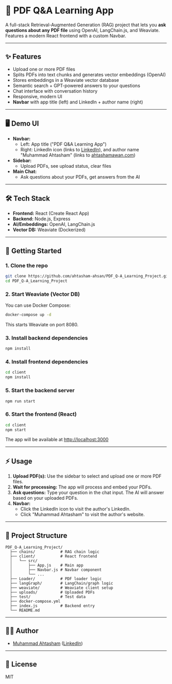 # 📄 PDF Q&A Learning App

A full-stack Retrieval-Augmented Generation (RAG) project that lets you **ask questions about any PDF file** using OpenAI, LangChain.js, and Weaviate. Features a modern React frontend with a custom Navbar.

---

## ✨ Features

- Upload one or more PDF files
- Splits PDFs into text chunks and generates vector embeddings (OpenAI)
- Stores embeddings in a Weaviate vector database
- Semantic search + GPT-powered answers to your questions
- Chat interface with conversation history
- Responsive, modern UI
- **Navbar** with app title (left) and LinkedIn + author name (right)

---

## 🖥️ Demo UI

- **Navbar:**
  - Left: App title ("PDF Q&A Learning App")
  - Right: LinkedIn icon (links to [LinkedIn](https://www.linkedin.com/in/muhammadahtasham/)), and author name "Muhammad Ahtasham" (links to [ahtashamawan.com](https://atiiisham.vecel.app/))
- **Sidebar:**
  - Upload PDFs, see upload status, clear files
- **Main Chat:**
  - Ask questions about your PDFs, get answers from the AI

---

## 🛠️ Tech Stack

- **Frontend:** React (Create React App)
- **Backend:** Node.js, Express
- **AI/Embeddings:** OpenAI, LangChain.js
- **Vector DB:** Weaviate (Dockerized)

---

## 🚀 Getting Started

### 1. Clone the repo

```bash
git clone https://github.com/ahtasham-ahsan/PDF_Q-A_Learning_Project.git
cd PDF_Q-A_Learning_Project
```

### 2. Start Weaviate (Vector DB)

You can use Docker Compose:

```bash
docker-compose up -d
```

This starts Weaviate on port 8080.

### 3. Install backend dependencies

```bash
npm install
```

### 4. Install frontend dependencies

```bash
cd client
npm install
```

### 5. Start the backend server

```bash
npm run start
```

### 6. Start the frontend (React)

```bash
cd client
npm start
```

The app will be available at [http://localhost:3000](http://localhost:3000)

---

## ⚡ Usage

1. **Upload PDF(s):** Use the sidebar to select and upload one or more PDF files.
2. **Wait for processing:** The app will process and embed your PDFs.
3. **Ask questions:** Type your question in the chat input. The AI will answer based on your uploaded PDFs.
4. **Navbar:**
   - Click the LinkedIn icon to visit the author's LinkedIn.
   - Click "Muhammad Ahtasham" to visit the author's website.

---

## 📂 Project Structure

```
PDF_Q-A_Learning_Project/
  ├── chains/           # RAG chain logic
  ├── client/           # React frontend
  │   └── src/
  │       ├── App.js    # Main app
  │       ├── Navbar.js # Navbar component
  │       └── ...
  ├── Loader/           # PDF loader logic
  ├── langGraph/        # LangChain/graph logic
  ├── weaviate/         # Weaviate client setup
  ├── uploads/          # Uploaded PDFs
  ├── test/             # Test data
  ├── docker-compose.yml
  ├── index.js          # Backend entry
  └── README.md
```

---

## 🧑‍💻 Author

- [Muhammad Ahtasham](https://atiiisham.vercel.app/) ([LinkedIn](https://www.linkedin.com/in/muhammadahtasham/))

---

## 📜 License

MIT
